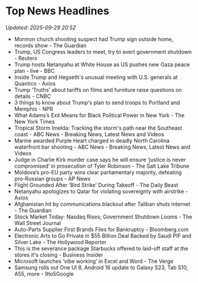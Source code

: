 # Top News Headlines

_Updated: 2025-09-29 20:52_

- Mormon church shooting suspect had Trump sign outside home, records show - The Guardian
- Trump, US Congress leaders to meet, try to avert government shutdown - Reuters
- Trump hosts Netanyahu at White House as US pushes new Gaza peace plan - live - BBC
- Inside Trump and Hegseth's unusual meeting with U.S. generals at Quantico - Axios
- Trump ‘Truths’ about tariffs on films and furniture raise questions on details - CNBC
- 3 things to know about Trump's plan to send troops to Portland and Memphis - NPR
- What Adams’s Exit Means for Black Political Power in New York - The New York Times
- Tropical Storm Imelda: Tracking the storm's path near the Southeast coast - ABC News - Breaking News, Latest News and Videos
- Marine awarded Purple Heart charged in deadly North Carolina waterfront bar shooting - ABC News - Breaking News, Latest News and Videos
- Judge in Charlie Kirk murder case says he will ensure ‘justice is never compromised’ in prosecution of Tyler Robinson - The Salt Lake Tribune
- Moldova’s pro-EU party wins clear parliamentary majority, defeating pro-Russian groups - AP News
- Flight Grounded After ‘Bird Strike’ During Takeoff - The Daily Beast
- Netanyahu apologizes to Qatar for violating sovereignty with airstrike - Axios
- Afghanistan hit by communications blackout after Taliban shuts internet - The Guardian
- Stock Market Today: Nasdaq Rises; Government Shutdown Looms - The Wall Street Journal
- Auto-Parts Supplier First Brands Files for Bankruptcy - Bloomberg.com
- Electronic Arts to Go Private in $55 Billion Deal Backed by Saudi PIF and Silver Lake - The Hollywood Reporter
- This is the severance package Starbucks offered to laid-off staff at the stores it's closing - Business Insider
- Microsoft launches ‘vibe working’ in Excel and Word - The Verge
- Samsung rolls out One UI 8, Android 16 update to Galaxy S23, Tab S10, A55, more - 9to5Google